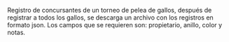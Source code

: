 Registro de concursantes de un torneo de pelea de gallos, después de registrar a todos los gallos, se descarga un archivo con los registros en formato json. Los campos que se requieren son: propietario, anillo, color y notas.
